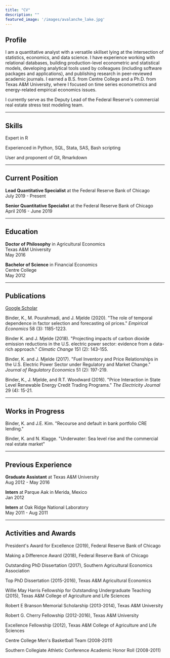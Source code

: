 ```yaml
---
title: "CV"
description: ""
featured_image: '/images/avalanche_lake.jpg'
---
```


## Profile

I am a quantitative analyst with a versatile skillset lying at the intersection of statistics, economics, and data science. I have experience working with relational databases, building production-level econometric and statistical models, developing analytical tools used by colleagues (including software packages and applications), and publishing research in peer-reviewed academic journals. I earned a B.S. from Centre College and a Ph.D. from Texas A&M University, where I focused on time series econometrics and energy-related empirical economics issues.

I currently serve as the Deputy Lead of the Federal Reserve's commercial real estate stress test modeling team.

***

## Skills

Expert in R

Experienced in Python, SQL, Stata, SAS, Bash scripting

User and proponent of Git, Rmarkdown

***

## Current Position


**Lead Quantitative Specialist** at the Federal Reserve Bank of Chicago  
July 2019 - Present

**Senior Quantitative Specialist** at the Federal Reserve Bank of Chicago  
April 2016 - June 2019

***

## Education

**Doctor of Philosophy** in Agricultural Economics  
Texas A&M University  
May 2016

**Bachelor of Science** in Financial Economics  
Centre College  
May 2012

***

## Publications

[Google Scholar](https://scholar.google.com/citations?hl=en&user=oxUKuKkAAAAJ)

Binder, K., M. Pourahmadi, and J. Mjelde (2020). "The role of temporal dependence in factor selection and forecasting oil prices." *Empirical Economics* 58 (3): 1185-1223.

Binder K. and J. Mjelde (2018). "Projecting impacts of carbon dioxide emission reductions in the U.S. electric power sector: evidence from a data-rich approach." *Climatic Change* 151 (2): 143-155.

Binder, K. and J. Mjelde (2017). "Fuel Inventory and Price Relationships in the U.S. Electric Power Sector under Regulatory and Market Change." *Journal of Regulatory Economics* 51 (2): 197-219.

Binder, K., J. Mjelde, and R.T. Woodward (2016). "Price Interaction in State Level Renewable Energy Credit Trading Programs." *The Electricity Journal* 29 (4): 15-21.


***

## Works in Progress

Binder, K. and J.E. Kim. "Recourse and default in bank portfolio CRE lending."

Binder, K. and N. Klagge. "Underwater: Sea level rise and the commercial real estate market"


***

## Previous Experience

**Graduate Assistant** at Texas A&M University  
Aug 2012 - May 2016  

**Intern** at Parque Aak in Merida, Mexico  
Jan 2012

**Intern** at Oak Ridge National Laboratory  
May 2011 - Aug 2011  

***

## Activities and Awards

President's Award for Excellence (2019), Federal Reserve Bank of Chicago

Making a Difference Award (2018), Federal Reserve Bank of Chicago

Outstanding PhD Dissertation (2017), Southern Agricultural Economics Association

Top PhD Dissertation (2015-2016), Texas A&M Agricultural Economics

Willie May Harris Fellowship for Outstanding Undergraduate Teaching (2015), Texas A&M College of Agriculture and Life Sciences

Robert E Branson Memorial Scholarship (2013-2014), Texas A&M University

Robert G. Cherry Fellowship (2012-2016), Texas A&M University

Excellence Fellowship (2012), Texas A&M College of Agriculture and Life Sciences

Centre College Men's Basketball Team (2008-2011)

Southern Collegiate Athletic Conference Academic Honor Roll (2008-2011)


